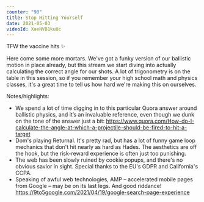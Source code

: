 ```yaml
---
counter: "90"
title: Stop Hitting Yourself
date: 2021-05-03
videoId: XaeNVB1kuUc
---
```


TFW the vaccine hits ✨

Here come some more mortars. We've got a funky version of our ballistic motion in place already, but this stream we start diving into actually calculating the correct angle for our shots. A lot of trigonometry is on the table in this session, so if you remember your high school math and physics classes, it's a great time to tell us how hard we're making this on ourselves.

Notes/highlights:

- We spend a lot of time digging in to this particular Quora answer around ballistic physics, and it’s an invaluable reference, even though we dunk on the tone of the answer just a bit: https://www.quora.com/How-do-I-calculate-the-angle-at-which-a-projectile-should-be-fired-to-hit-a-target
- Dom's playing Returnal. It's pretty rad, but has a lot of funny game loop mechanics that don't hit nearly as hard as Hades. The aesthetics are off the hook, but the risk-reward experience is often just too punishing.
- The web has been slowly ruined by cookie popups, and there's no obvious savior in sight. Special thanks to the EU's GDPR and California's CCPA.
- Speaking of awful web technologies, AMP – accelerated mobile pages from Google – may be on its last legs. And good riddance! https://9to5google.com/2021/04/19/google-search-page-experience
